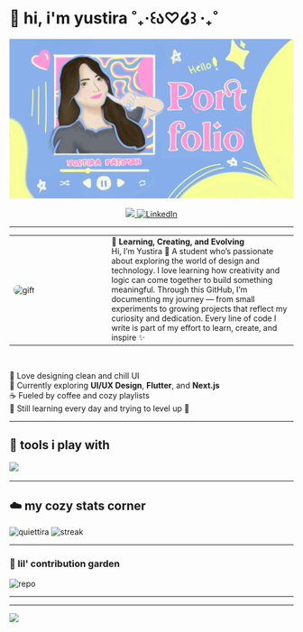 # 🌼 hi, i'm yustira ˚₊‧꒰ა♡໒꒱ ‧₊˚
![Header](assets/header.png)

<div align="center">
	<a href="https://instagram.com/quiettira" target="_blank" rel="noreferrer">
		<img src="https://img.shields.io/badge/Instagram-%23E4405F.svg?logo=Instagram&logoColor=white&style=for-the-badge" height="40" />
	</a>
	<a href="https://linkedin.com/in/yustirafatimah" target="_blank" rel="noreferrer">
		<img alt="LinkedIn" src="https://img.shields.io/badge/LinkedIn-%230077B5.svg?logo=linkedin&logoColor=white&style=for-the-badge" height="40" />
	</a>
</div>

---

<table>
<tr>
<td width="160">
	<img src="https://i.pinimg.com/originals/c0/ba/7f/c0ba7f41799494d307099ebcbb50e51e.gif" alt="gift" width="150" style="border-radius:8px;" />
</td>
<td>
	<strong>🌼 Learning, Creating, and Evolving</strong><br>
	Hi, I’m Yustira 🌸 A student who’s passionate about exploring the world of design and technology. I love learning how creativity and logic can come together to build something meaningful. Through this GitHub, I’m documenting my journey — from small experiments to growing projects that reflect my curiosity and dedication. Every line of code I write is part of my effort to learn, create, and inspire ✨
</td>
</tr>
</table>

<br>

🌸 Love designing clean and chill UI  
🎨 Currently exploring **UI/UX Design**, **Flutter**, and **Next.js**  
☕ Fueled by coffee and cozy playlists  
🌱 Still learning every day and trying to level up 💪  

---

## 💅 tools i play with 
<img src="https://skillicons.dev/icons?i=html,css,js,php,react,nextjs,flutter,typescript,cpp,git,figma,tailwind,mysql,dart&theme=light" />

---

##  ☁️ my cozy stats corner
![quiettira](https://github-readme-stats.vercel.app/api?username=quiettira&theme=radical&hide_border=false&include_all_commits=true&count_private=true&v=1)
![streak](https://nirzak-streak-stats.vercel.app/?user=quiettira&theme=radical&hide_border=false&v=1)

---

### 🌸 lil' contribution garden
![repo](https://github-contributor-stats.vercel.app/api?username=quiettira&limit=5&theme=radical&combine_all_yearly_contributions=true)

---

---

[![](https://visitcount.itsvg.in/api?id=quiettira&icon=0&color=8)](https://visitcount.itsvg.in)

<!-- Proudly created with GPRM ( https://gprm.itsvg.in ) -->

